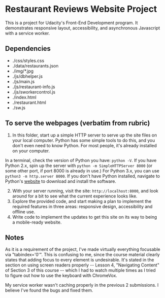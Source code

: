 # Restaurant Reviews Website Project

This is a project for Udacity's Front-End Development program.  It demonstrates responsive layout, accessibility, and asynchronous Javascript with a service worker.

## Dependencies

*   ./css/styles.css
*   ./data/restaurants.json
*   ./img/*.jpg
*   ./js/dbhelper.js
*   ./js/main.js
*   ./js/restaurant-info.js
*   ./js/sworkercontrol.js
*   ./index.html
*   ./restaurant.html
*   ./sw.js


## To serve the webpages (verbatim from rubric)

1. In this folder, start up a simple HTTP server to serve up the site files on your local computer. Python has some simple tools to do this, and you don't even need to know Python. For most people, it's already installed on your computer. 

In a terminal, check the version of Python you have: `python -V`. If you have Python 2.x, spin up the server with `python -m SimpleHTTPServer 8000` (or some other port, if port 8000 is already in use.) For Python 3.x, you can use `python3 -m http.server 8000`. If you don't have Python installed, navigate to Python's [website](https://www.python.org/) to download and install the software.

2. With your server running, visit the site: `http://localhost:8000`, and look around for a bit to see what the current experience looks like.
3. Explore the provided code, and start making a plan to implement the required features in three areas: responsive design, accessibility and offline use.
4. Write code to implement the updates to get this site on its way to being a mobile-ready website.

##  Notes

As it is a requirement of the project, I've made virtually everything focusable via "tabindex='0'".  This is confusing to me, since the course material clearly states that adding focus to every element is undesirable.  It's stated in the section on using screen readers properly -- Lesson 4, "Navigating Content" of Section 3 of this course -- which I had to watch multiple times as I tried to figure out how to use the keyboard with ChromeVox.

My service worker wasn't caching properly in the previous 2 submissions.  I believe I've found the bugs and fixed them.



